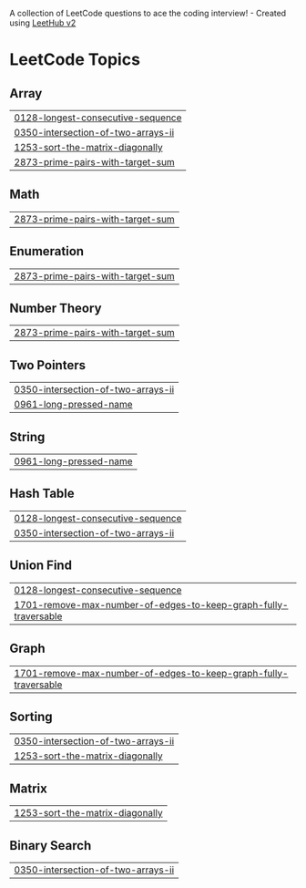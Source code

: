 A collection of LeetCode questions to ace the coding interview! - Created using [LeetHub v2](https://github.com/arunbhardwaj/LeetHub-2.0)
<!---LeetCode Topics Start-->
# LeetCode Topics
## Array
|  |
| ------- |
| [0128-longest-consecutive-sequence](https://github.com/TuShArBhArDwA/Leetcode_sol/tree/master/0128-longest-consecutive-sequence) |
| [0350-intersection-of-two-arrays-ii](https://github.com/TuShArBhArDwA/Leetcode_sol/tree/master/0350-intersection-of-two-arrays-ii) |
| [1253-sort-the-matrix-diagonally](https://github.com/TuShArBhArDwA/Leetcode_sol/tree/master/1253-sort-the-matrix-diagonally) |
| [2873-prime-pairs-with-target-sum](https://github.com/TuShArBhArDwA/Leetcode_sol/tree/master/2873-prime-pairs-with-target-sum) |
## Math
|  |
| ------- |
| [2873-prime-pairs-with-target-sum](https://github.com/TuShArBhArDwA/Leetcode_sol/tree/master/2873-prime-pairs-with-target-sum) |
## Enumeration
|  |
| ------- |
| [2873-prime-pairs-with-target-sum](https://github.com/TuShArBhArDwA/Leetcode_sol/tree/master/2873-prime-pairs-with-target-sum) |
## Number Theory
|  |
| ------- |
| [2873-prime-pairs-with-target-sum](https://github.com/TuShArBhArDwA/Leetcode_sol/tree/master/2873-prime-pairs-with-target-sum) |
## Two Pointers
|  |
| ------- |
| [0350-intersection-of-two-arrays-ii](https://github.com/TuShArBhArDwA/Leetcode_sol/tree/master/0350-intersection-of-two-arrays-ii) |
| [0961-long-pressed-name](https://github.com/TuShArBhArDwA/Leetcode_sol/tree/master/0961-long-pressed-name) |
## String
|  |
| ------- |
| [0961-long-pressed-name](https://github.com/TuShArBhArDwA/Leetcode_sol/tree/master/0961-long-pressed-name) |
## Hash Table
|  |
| ------- |
| [0128-longest-consecutive-sequence](https://github.com/TuShArBhArDwA/Leetcode_sol/tree/master/0128-longest-consecutive-sequence) |
| [0350-intersection-of-two-arrays-ii](https://github.com/TuShArBhArDwA/Leetcode_sol/tree/master/0350-intersection-of-two-arrays-ii) |
## Union Find
|  |
| ------- |
| [0128-longest-consecutive-sequence](https://github.com/TuShArBhArDwA/Leetcode_sol/tree/master/0128-longest-consecutive-sequence) |
| [1701-remove-max-number-of-edges-to-keep-graph-fully-traversable](https://github.com/TuShArBhArDwA/Leetcode_sol/tree/master/1701-remove-max-number-of-edges-to-keep-graph-fully-traversable) |
## Graph
|  |
| ------- |
| [1701-remove-max-number-of-edges-to-keep-graph-fully-traversable](https://github.com/TuShArBhArDwA/Leetcode_sol/tree/master/1701-remove-max-number-of-edges-to-keep-graph-fully-traversable) |
## Sorting
|  |
| ------- |
| [0350-intersection-of-two-arrays-ii](https://github.com/TuShArBhArDwA/Leetcode_sol/tree/master/0350-intersection-of-two-arrays-ii) |
| [1253-sort-the-matrix-diagonally](https://github.com/TuShArBhArDwA/Leetcode_sol/tree/master/1253-sort-the-matrix-diagonally) |
## Matrix
|  |
| ------- |
| [1253-sort-the-matrix-diagonally](https://github.com/TuShArBhArDwA/Leetcode_sol/tree/master/1253-sort-the-matrix-diagonally) |
## Binary Search
|  |
| ------- |
| [0350-intersection-of-two-arrays-ii](https://github.com/TuShArBhArDwA/Leetcode_sol/tree/master/0350-intersection-of-two-arrays-ii) |
<!---LeetCode Topics End-->